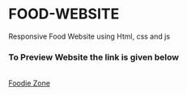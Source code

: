 # FOOD-WEBSITE
 Responsive Food Website using Html, css and js
<h3>To Preview Website the link is given below</h3>
</br>
<a href="https://60732752ca631cf44f9b0f91--foodiezone.netlify.app/" target="__blank">Foodie Zone</a>
